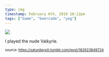 ```yaml
---
type: img
timestamp: February 6th, 2019 10:12pm
tags: ["Game", "beercade", "yeg"]
---
```

<img src="https://saturdayxiii.github.io/media/media/182623849724.jpg"/>
                                                                                          
I played the nude Valkyrie.
 
                                    
                
                
                
                
                                
<small>source: https://saturdayxiii.tumblr.com/post/182623849724</small>